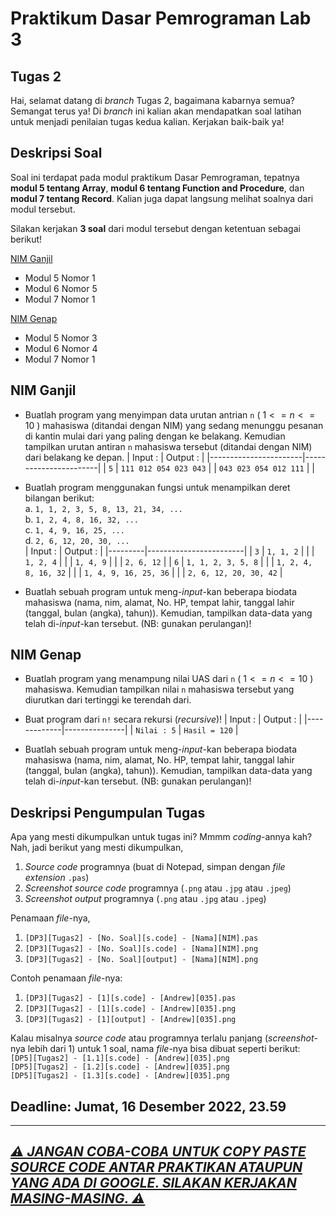 # Praktikum Dasar Pemrograman Lab 3

## Tugas 2

Hai, selamat datang di _branch_ Tugas 2, bagaimana kabarnya semua? Semangat terus ya! Di _branch_ ini kalian akan mendapatkan soal latihan untuk menjadi penilaian tugas kedua kalian. Kerjakan baik-baik ya!

## Deskripsi Soal

Soal ini terdapat pada modul praktikum Dasar Pemrograman, tepatnya **modul 5 tentang Array**, **modul 6 tentang Function and Procedure**, dan **modul 7 tentang Record**. Kalian juga dapat langsung melihat soalnya dari modul tersebut.

Silakan kerjakan **3 soal** dari modul tersebut dengan ketentuan sebagai berikut!

[NIM Ganjil](#nim-ganjil 'Tugas 2 bagi NIM Ganjil')
- Modul 5 Nomor 1
- Modul 6 Nomor 5
- Modul 7 Nomor 1

[NIM Genap](#nim-genap 'Tugas 2 bagi NIM Genap')
- Modul 5 Nomor 3
- Modul 6 Nomor 4
- Modul 7 Nomor 1

## NIM Ganjil

- Buatlah program yang menyimpan data urutan antrian `n` ( $1 <= n <= 10$ ) mahasiswa (ditandai dengan NIM) yang sedang menunggu pesanan di kantin mulai dari yang paling dengan ke belakang. Kemudian tampilkan urutan antiran `n` mahasiswa tersebut (ditandai dengan NIM) dari belakang ke depan.
  | Input :               | Output :              |
  |-----------------------|-----------------------|
  | `5`                   | `111 012 054 023 043` |
  | `043 023 054 012 111` |                       |

- Buatlah program menggunakan fungsi untuk menampilkan deret bilangan berikut:  
  a. `1, 1, 2, 3, 5, 8, 13, 21, 34, ...`  
  b. `1, 2, 4, 8, 16, 32, ...`  
  c. `1, 4, 9, 16, 25, ...`  
  d. `2, 6, 12, 20, 30, ...`  
  | Input : | Output :               |
  |---------|------------------------|
  | `3`     | `1, 1, 2`              |
  |         | `1, 2, 4`              |
  |         | `1, 4, 9`              |
  |         | `2, 6, 12`             |
  | `6`     | `1, 1, 2, 3, 5, 8`     |
  |         | `1, 2, 4, 8, 16, 32`   |
  |         | `1, 4, 9, 16, 25, 36`  |
  |         | `2, 6, 12, 20, 30, 42` |

- Buatlah sebuah program untuk meng-_input_-kan beberapa biodata mahasiswa (nama, nim, alamat, No. HP, tempat lahir, tanggal lahir (tanggal, bulan (angka), tahun)). Kemudian, tampilkan data-data yang telah di-_input_-kan tersebut. (NB: gunakan perulangan)!

## NIM Genap

- Buatlah program yang menampung nilai UAS dari `n` ( $1 <= n <= 10$ ) mahasiswa. Kemudian tampilkan nilai `n` mahasiswa tersebut yang diurutkan dari tertinggi ke terendah dari.

- Buat program dari `n!` secara rekursi (_recursive_)!
  | Input :     | Output :      |
  |-------------|---------------|
  | `Nilai : 5` | `Hasil = 120` |

- Buatlah sebuah program untuk meng-_input_-kan beberapa biodata mahasiswa (nama, nim, alamat, No. HP, tempat lahir, tanggal lahir (tanggal, bulan (angka), tahun)). Kemudian, tampilkan data-data yang telah di-_input_-kan tersebut. (NB: gunakan perulangan)!

## Deskripsi Pengumpulan Tugas

Apa yang mesti dikumpulkan untuk tugas ini? Mmmm _coding_-annya kah? Nah, jadi berikut yang mesti dikumpulkan,
1. _Source code_ programnya (buat di Notepad, simpan dengan _file extension_ `.pas`)
2. _Screenshot source code_ programnya (`.png` atau `.jpg` atau `.jpeg`)
3. _Screenshot output_ programnya (`.png` atau `.jpg` atau `.jpeg`)

Penamaan _file_-nya,
1. `[DP3][Tugas2] - [No. Soal][s.code] - [Nama][NIM].pas`
2. `[DP3][Tugas2] - [No. Soal][s.code] - [Nama][NIM].png`
3. `[DP3][Tugas2] - [No. Soal][output] - [Nama][NIM].png`

Contoh penamaan _file_-nya:
1. `[DP3][Tugas2] - [1][s.code] - [Andrew][035].pas`
2. `[DP3][Tugas2] - [1][s.code] - [Andrew][035].png`
3. `[DP3][Tugas2] - [1][output] - [Andrew][035].png`

Kalau misalnya _source code_ atau programnya terlalu panjang (_screenshot_-nya lebih dari 1) untuk 1 soal, nama _file_-nya bisa dibuat seperti berikut:  
`[DP5][Tugas2] - [1.1][s.code] - [Andrew][035].png`  
`[DP5][Tugas2] - [1.2][s.code] - [Andrew][035].png`  
`[DP5][Tugas2] - [1.3][s.code] - [Andrew][035].png`  

## Deadline: Jumat, 16 Desember 2022, 23.59

---

<h2><ins><b><i>⚠️ JANGAN COBA-COBA UNTUK COPY PASTE SOURCE CODE ANTAR PRAKTIKAN ATAUPUN YANG ADA DI GOOGLE. SILAKAN KERJAKAN MASING-MASING. ⚠️</i></b></ins></h2>
